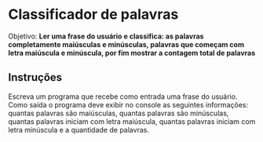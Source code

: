 # Classificador de palavras

Objetivo: **Ler uma frase do usuário e classifica: as palavras completamente maiúsculas e minúsculas, palavras que começam com letra maiúscula e minúscula, por fim mostrar a contagem total de palavras**

## Instruções

Escreva um programa que recebe como entrada uma frase do usuário. Como saída o programa deve exibir no console as seguintes informações: quantas palavras são maiúsculas, quantas palavras são minúsculas, quantas palavras iniciam com letra maiúscula, quantas palavras iniciam com letra minúscula e a quantidade de palavras.


